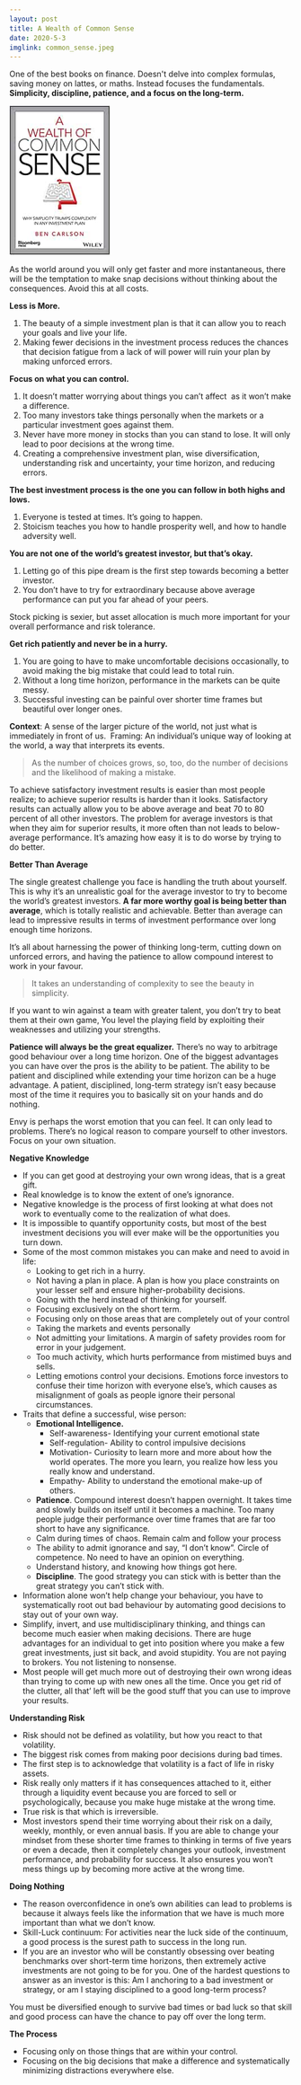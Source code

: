 ```yaml
---
layout: post
title: A Wealth of Common Sense
date: 2020-5-3
imglink: common_sense.jpeg
---
```


One of the best books on finance. Doesn't delve into complex formulas, saving money on lattes, or maths. Instead focuses the fundamentals. **Simplicity, discipline, patience, and a focus on the long-term.** 

<div class="book centered">
  <a target="_blank" href="/images/books/common_sense.jpeg">
    <img src="/images/books/common_sense.jpeg" alt="A Wealth of Common Sense">
  </a>
</div> 

As the world around you will only get faster and more instantaneous, there will be the temptation to make snap decisions without thinking about the consequences. Avoid this at all costs. 

**Less is More.** 

1. The beauty of a simple investment plan is that it can allow you to reach your goals and live your life. 
2. Making fewer decisions in the investment process reduces the chances that decision fatigue from a lack of will power will ruin your plan by making unforced errors. 

**Focus on what you can control.** 

1. It doesn’t matter worrying about things you can’t affect  as it won’t make a difference. 
2. Too many investors take things personally when the markets or a particular investment goes against them. 
3. Never have more money in stocks than you can stand to lose. It will only lead to poor decisions at the wrong time. 
4. Creating a comprehensive investment plan, wise diversification, understanding risk and uncertainty, your time horizon, and reducing errors. 

**The best investment process is the one you can follow in both highs and lows.**

1. Everyone is tested at times. It’s going to happen. 
2. Stoicism teaches you how to handle prosperity well, and how to handle adversity well. 

**You are not one of the world’s greatest investor, but that’s okay.**

1. Letting go of this pipe dream is the first step towards becoming a better investor. 
2. You don’t have to try for extraordinary because above average performance can put you far ahead of your peers. 

Stock picking is sexier, but asset allocation is much more important for your overall performance and risk tolerance. 

**Get rich patiently and never be in a hurry.** 

1. You are going to have to make uncomfortable decisions occasionally, to avoid making the big mistake that could lead to total ruin. 
2. Without a long time horizon, performance in the markets can be quite messy. 
3. Successful investing can be painful over shorter time frames but beautiful over longer ones. 

**Context**: A sense of the larger picture of the world, not just what is immediately in front of us. 
Framing: An individual’s unique way of looking at the world, a way that interprets its events. 

> As the number of choices grows, so, too, do the number of decisions and the likelihood of making a mistake. 

To achieve satisfactory investment results is easier than most people realize; to achieve superior results is harder than it looks. Satisfactory results can actually allow you to be above average and beat 70 to 80 percent of all other investors. The problem for average investors is that when they aim for superior results, it more often than not leads to below-average performance. It’s amazing how easy it is to do worse by trying to do better. 

**Better Than Average**

The single greatest challenge you face is handling the truth about yourself. This is why it’s an unrealistic goal for the average investor to try to become the world’s greatest investors. **A far more worthy goal is being better than average**, which is totally realistic and achievable. Better than average can lead to impressive results in terms of investment performance over long enough time horizons. 

It’s all about harnessing the power of thinking long-term, cutting down on unforced errors, and having the patience to allow compound interest to work in your favour. 

> It takes an understanding of complexity to see the beauty in simplicity. 

If you want to win against a team with greater talent, you don’t try to beat them at their own game, You level the playing field by exploiting their weaknesses and utilizing your strengths. 

**Patience will always be the great equalizer.** There’s no way to arbitrage good behaviour over a long time horizon. One of the biggest advantages you can have over the pros is the ability to be patient. The ability to be patient and disciplined while extending your time horizon can be a huge advantage. A patient, disciplined, long-term strategy isn’t easy because most of the time it requires you to basically sit on your hands and do nothing. 

Envy is perhaps the worst emotion that you can feel. It can only lead to problems. There’s no logical reason to compare yourself to other investors. Focus on your own situation. 

**Negative Knowledge**

- If you can get good at destroying your own wrong ideas, that is a great gift. 
- Real knowledge is to know the extent of one’s ignorance. 
- Negative knowledge is the process of first looking at what does not work to eventually come to the realization of what does. 
- It is impossible to quantify opportunity costs, but most of the best investment decisions you will ever make will be the opportunities you turn down. 
- Some of the most common mistakes you can make and need to avoid in life:
	- Looking to get rich in a hurry. 
	- Not having a plan in place. A plan is how you place constraints on your lesser self and ensure higher-probability decisions. 
	- Going with the herd instead of thinking for yourself.
	- Focusing exclusively on the short term.
	- Focusing only on those areas that are completely out of your control
	- Taking the markets and events personally
	- Not admitting your limitations. A margin of safety provides room for error in your judgement. 
	- Too much activity, which hurts performance from mistimed buys and sells. 
	- Letting emotions control your decisions. Emotions force investors to confuse their time horizon with everyone else’s, which causes as misalignment of goals as people ignore their personal circumstances. 
- Traits that define a successful, wise person:
	- **Emotional Intelligence.** 
		- Self-awareness- Identifying your current emotional state  
		- Self-regulation- Ability to control impulsive decisions
		- Motivation- Curiosity to learn more and more about how the world operates. The more you learn, you realize how less you really know and understand. 
		- Empathy- Ability to understand the emotional make-up of others. 
	- **Patience**. Compound interest doesn’t happen overnight. It takes time and slowly builds on itself until it becomes a machine. Too many people judge their performance over time frames that are far too short to have any significance. 
	- Calm during times of chaos. Remain calm and follow your process
	- The ability to admit ignorance and say, “I don’t know”. Circle of competence. No need to have an opinion on everything. 
	- Understand history, and knowing how things got here. 
	- **Discipline**. The good strategy you can stick with is better than the great strategy you can’t stick with. 
- Information alone won’t help change your behaviour, you have to systematically root out bad behaviour by automating good decisions to stay out of your own way. 
- Simplify, invert, and use multidisciplinary thinking, and things can become much easier when making decisions. There are huge advantages for an individual to get into position where you make a few great investments, just sit back, and avoid stupidity. You are not paying to brokers. You not listening to nonsense. 
- Most people will get much more out of destroying their own wrong ideas than trying to come up with new ones all the time. Once you get rid of the clutter, all that’ left will be the good stuff that you can use to improve your results. 

**Understanding Risk**

- Risk should not be defined as volatility, but how you react to that volatility. 
- The biggest risk comes from making poor decisions during bad times. 
- The first step is to acknowledge that volatility is a fact of life in risky assets. 
- Risk really only matters if it has consequences attached to it, either through a liquidity event because you are forced to sell or psychologically, because you make huge mistake at the wrong time. 
- True risk is that which is irreversible. 
- Most investors spend their time worrying about their risk on a daily, weekly, monthly, or even annual basis. If you are able to change your mindset from these shorter time frames to thinking in terms of five years or even a decade, then it completely changes your outlook, investment performance, and probability for success. It also ensures you won’t mess things up by becoming more active at the wrong time. 

**Doing Nothing**

- The reason overconfidence in one’s own abilities can lead to problems is because it always feels like the information that we have is much more important than what we don’t know. 
- Skill-Luck continuum: For activities near the luck side of the continuum, a good process is the surest path to success in the long run. 
- If you are an investor who will be constantly obsessing over beating benchmarks over short-term time horizons, then extremely active investments are not going to be for you. One of the hardest questions to answer as an investor is this: Am I anchoring to a bad investment or strategy, or am I staying disciplined to a good long-term process?

You must be diversified enough to survive bad times or bad luck so that skill and good process can have the chance to pay off over the long term. 

**The Process**

- Focusing only on those things that are within your control. 
- Focusing on the big decisions that make a difference and systematically minimizing distractions everywhere else. 